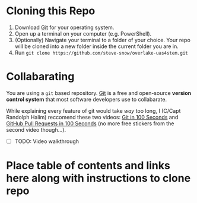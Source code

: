# Cloning this Repo

1. Download [Git](https://git-scm.com/downloads) for your operating system.
2. Open up a terminal on your computer (e.g. PowerShell).
3. (Optionally) Navigate your terminal to a folder of your choice. Your repo will be cloned into a new folder inside the current folder you are in.
4. Run `git clone https://github.com/steve-snow/overlake-uas4stem.git`

# Collabarating

You are using a `git` based repository. [Git](https://git-scm.com/) is a free and open-source **version control system** that most software developers use to collabarate.

While explaining every feature of git would take _way_ too long, I (C/Capt Randolph Halim) reccomend these two videos: [Git in 100 Seconds](https://www.youtube.com/watch?v=hwP7WQkmECE) and [GitHub Pull Requests in 100 Seconds](https://www.youtube.com/watch?v=8lGpZkjnkt4) (no more free stickers from the second video though...).

- [ ] TODO: Video walkthrough

# Place table of contents and links here along with instructions to clone repo
